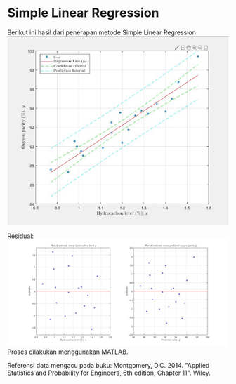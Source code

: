# Simple Linear Regression

Berikut ini hasil dari penerapan metode Simple Linear Regression
![Hasil metode Simple Linear Regression](https://raw.githubusercontent.com/azkahariz/SimpleLinearRegression/main/img_result.JPG)

Residual:
![Residual metode Simple Linear Regression](https://raw.githubusercontent.com/azkahariz/SimpleLinearRegression/main/img_result_res.jpg)
Proses dilakukan menggunakan MATLAB.

Referensi data mengacu pada buku:
Montgomery, D.C. 2014. "Applied Statistics and Probability for Engineers, 6th edition, Chapter 11". Wiley.
